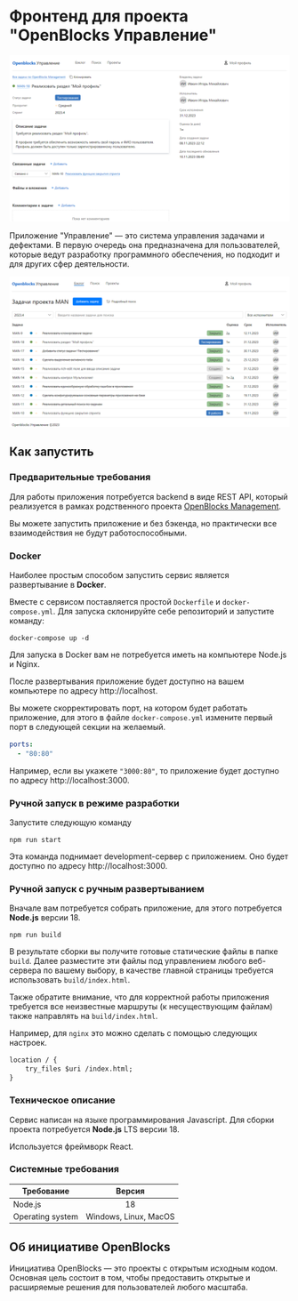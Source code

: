 # Фронтенд для проекта "OpenBlocks Управление"

![Задача](docs/picture_task.png)

Приложение "Управление" &mdash; это система управления задачами и дефектами. В первую очередь она
предназначена для пользователей, которые ведут разработку программного обеспечения, но подходит
и для других сфер деятельности.

![Список задач](docs/picture_project.png)

## Как запустить

### Предварительные требования

Для работы приложения потребуется backend в виде REST API, который реализуется в рамках родственного проекта
[OpenBlocks Management](https://github.com/IgorIvkin/openblocks-management).

Вы можете запустить приложение и без бэкенда, но практически все взаимодействия не будут работоспособными.


### Docker
Наиболее простым способом запустить сервис является развертывание в **Docker**.

Вместе с сервисом поставляется простой `Dockerfile` и `docker-compose.yml`. Для запуска склонируйте себе
репозиторий и запустите команду:

    docker-compose up -d

Для запуска в Docker вам не потребуется иметь на компьютере Node.js и Nginx.

После развертывания приложение будет доступно на вашем компьютере по адресу http://localhost.

Вы можете скорректировать порт, на котором будет работать приложение, для этого в файле `docker-compose.yml`
измените первый порт в следующей секции на желаемый.
```yaml
ports:
  - "80:80"
```

Например, если вы укажете `"3000:80"`, то приложение будет доступно по адресу http://localhost:3000.


### Ручной запуск в режиме разработки
Запустите следующую команду

    npm run start

Эта команда поднимает development-сервер с приложением. Оно будет доступно по адресу http://localhost:3000.

### Ручной запуск с ручным развертыванием
Вначале вам потребуется собрать приложение, для этого потребуется **Node.js** версии 18.

    npm run build

В результате сборки вы получите готовые статические файлы в папке `build`.
Далее разместите эти файлы под управлением любого веб-сервера по вашему выбору,
в качестве главной страницы требуется использовать `build/index.html`.

Также обратите внимание, что для корректной работы приложения требуется все неизвестные
маршруты (к несуществующим файлам) также направлять на `build/index.html`.

Например, для `nginx` это можно сделать с помощью следующих настроек.

```
location / {
    try_files $uri /index.html;
}
```

### Техническое описание

Сервис написан на языке программирования Javascript. Для сборки проекта потребуется
**Node.js** LTS версии 18.

Используется фреймворк React.


### Системные требования
| Требование       |        Версия         |
|------------------|:---------------------:|
| Node.js          |          18           |
| Operating system | Windows, Linux, MacOS |

## Об инициативе OpenBlocks
Инициатива OpenBlocks — это проекты с открытым исходным кодом. 
Основная цель состоит в том, чтобы предоставить открытые и расширяемые решения для
пользователей любого масштаба.
